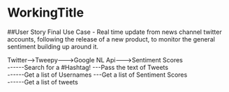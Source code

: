 # WorkingTitle

##User Story Final Use Case - Real time update from news channel twitter accounts, following the release of a new product, 
to monitor the general sentiment building up around it.<br/>

Twitter-->Tweepy--->Google NL Api--->Sentiment Scores <br/>
   ------Search for a #Hashtag!  ---Pass the text of Tweets<br/>
   ------Get a list of Usernames ---Get a list of Sentiment Scores<br/>
   ------Get a list of tweets<br/>
